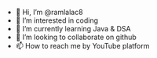 - 👋 Hi, I’m @ramlalac8
- 👀 I’m interested in coding
- 🌱 I’m currently learning Java & DSA
- 💞️ I’m looking to collaborate on github
- 📫 How to reach me by YouTube platform

<!---
ramlalac8/ramlalac8 is a ✨ special ✨ repository because its `README.md` (this file) appears on your GitHub profile.
You can click the Preview link to take a look at your changes.
--->
